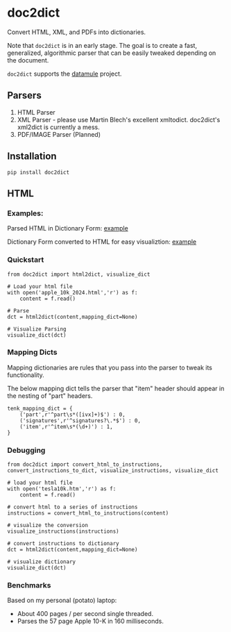 # doc2dict

Convert HTML, XML, and PDFs into dictionaries.

Note that `doc2dict` is in an early stage. The goal is to create a fast, generalized, algorithmic parser that can be easily tweaked depending on the document.

`doc2dict` supports the [datamule](https://github.com/john-friedman/datamule-python) project.

## Parsers
1. HTML Parser
2. XML Parser - please use Martin Blech's excellent xmltodict. doc2dict's xml2dict is currently a mess.
3. PDF/IMAGE Parser (Planned)

## Installation
```
pip install doc2dict
```

## HTML

### Examples:

Parsed HTML in Dictionary Form:
[example](example_output/html/dict.json)

Dictionary Form converted to HTML for easy visualiztion:
[example](example_output/html/document_visualization.html)

### Quickstart
```
from doc2dict import html2dict, visualize_dict

# Load your html file
with open('apple_10k_2024.html','r') as f:
    content = f.read()

# Parse 
dct = html2dict(content,mapping_dict=None)

# Visualize Parsing
visualize_dict(dct)
```

### Mapping Dicts
Mapping dictionaries are rules that you pass into the parser to tweak its functionality. 

The below mapping dict tells the parser that "item" header should appear in the nesting of "part" headers.
```
tenk_mapping_dict = {
    ('part',r'^part\s*([ivx]+)$') : 0,
    ('signatures',r'^signatures?\.*$') : 0,
    ('item',r'^item\s*(\d+)') : 1,
}
```


### Debugging
```
from doc2dict import convert_html_to_instructions, convert_instructions_to_dict, visualize_instructions, visualize_dict

# load your html file
with open('tesla10k.htm','r') as f:
    content = f.read()

# convert html to a series of instructions
instructions = convert_html_to_instructions(content)

# visualize the conversion
visualize_instructions(instructions)

# convert instructions to dictionary
dct = html2dict(content,mapping_dict=None)

# visualize dictionary
visualize_dict(dct)
```

### Benchmarks 

Based on my personal (potato) laptop:
* About 400 pages / per second single threaded.
* Parses the 57 page Apple 10-K in 160 milliseconds.